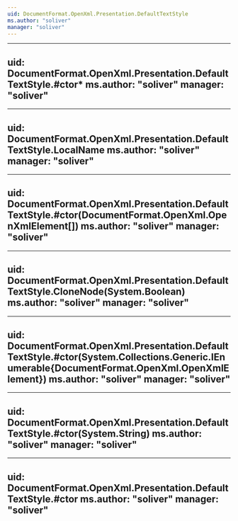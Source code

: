 ```yaml
---
uid: DocumentFormat.OpenXml.Presentation.DefaultTextStyle
ms.author: "soliver"
manager: "soliver"
---
```


---
uid: DocumentFormat.OpenXml.Presentation.DefaultTextStyle.#ctor*
ms.author: "soliver"
manager: "soliver"
---

---
uid: DocumentFormat.OpenXml.Presentation.DefaultTextStyle.LocalName
ms.author: "soliver"
manager: "soliver"
---

---
uid: DocumentFormat.OpenXml.Presentation.DefaultTextStyle.#ctor(DocumentFormat.OpenXml.OpenXmlElement[])
ms.author: "soliver"
manager: "soliver"
---

---
uid: DocumentFormat.OpenXml.Presentation.DefaultTextStyle.CloneNode(System.Boolean)
ms.author: "soliver"
manager: "soliver"
---

---
uid: DocumentFormat.OpenXml.Presentation.DefaultTextStyle.#ctor(System.Collections.Generic.IEnumerable{DocumentFormat.OpenXml.OpenXmlElement})
ms.author: "soliver"
manager: "soliver"
---

---
uid: DocumentFormat.OpenXml.Presentation.DefaultTextStyle.#ctor(System.String)
ms.author: "soliver"
manager: "soliver"
---

---
uid: DocumentFormat.OpenXml.Presentation.DefaultTextStyle.#ctor
ms.author: "soliver"
manager: "soliver"
---
